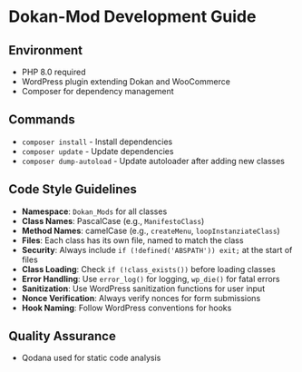 # Dokan-Mod Development Guide

## Environment
- PHP 8.0 required
- WordPress plugin extending Dokan and WooCommerce
- Composer for dependency management

## Commands
- `composer install` - Install dependencies
- `composer update` - Update dependencies
- `composer dump-autoload` - Update autoloader after adding new classes

## Code Style Guidelines
- **Namespace**: `Dokan_Mods` for all classes
- **Class Names**: PascalCase (e.g., `ManifestoClass`)
- **Method Names**: camelCase (e.g., `createMenu`, `loopInstanziateClass`)
- **Files**: Each class has its own file, named to match the class
- **Security**: Always include `if (!defined('ABSPATH')) exit;` at the start of files
- **Class Loading**: Check `if (!class_exists())` before loading classes
- **Error Handling**: Use `error_log()` for logging, `wp_die()` for fatal errors
- **Sanitization**: Use WordPress sanitization functions for user input
- **Nonce Verification**: Always verify nonces for form submissions
- **Hook Naming**: Follow WordPress conventions for hooks

## Quality Assurance
- Qodana used for static code analysis